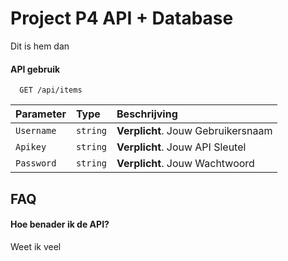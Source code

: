 
# Project P4 API + Database

Dit is hem dan




#### API gebruik

```http
  GET /api/items
```

| Parameter  | Type     | Beschrijving                       |
| :--------- | :------- | :--------------------------------- |
| `Username` | `string` | **Verplicht**. Jouw Gebruikersnaam |
| `Apikey`   | `string` | **Verplicht**. Jouw API Sleutel    |
| `Password` | `string` | **Verplicht**. Jouw Wachtwoord     |



## FAQ

#### Hoe benader ik de API?

Weet ik veel

